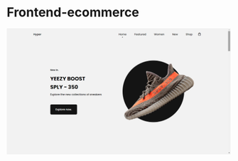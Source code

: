 # Frontend-ecommerce

![Image text](https://github.com/SergioRodas/Frontend-ecommerce/blob/main/ecommerce.jpg)